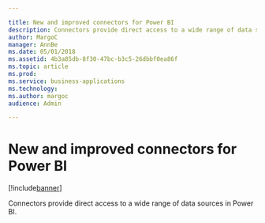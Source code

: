 ```yaml
---

title: New and improved connectors for Power BI
description: Connectors provide direct access to a wide range of data sources in Power BI.
author: MargoC
manager: AnnBe
ms.date: 05/01/2018
ms.assetid: 4b3a85db-8f30-47bc-b3c5-26dbbf0ea86f
ms.topic: article
ms.prod: 
ms.service: business-applications
ms.technology: 
ms.author: margoc
audience: Admin

---
```


# New and improved connectors for Power BI 

[!include[banner](../../../includes/banner.md)]

Connectors provide direct access to a wide range of data sources in Power BI.
